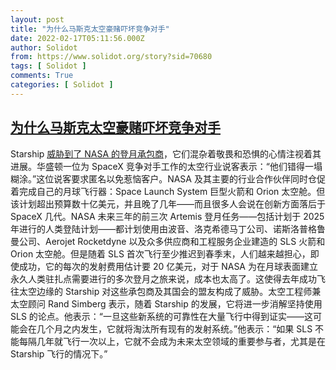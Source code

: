 ```yaml
---
layout: post
title: "为什么马斯克太空豪赌吓坏竞争对手"
date: 2022-02-17T05:11:56.000Z
author: Solidot
from: https://www.solidot.org/story?sid=70680
tags: [ Solidot ]
comments: True
categories: [ Solidot ]
---
```

<!--1645074716000-->
[为什么马斯克太空豪赌吓坏竞争对手](https://www.solidot.org/story?sid=70680)
------

<div>
Starship <a href="https://www.politico.com/news/2022/02/12/elon-musk-space-freaking-out-competitors-00008441">威胁到了 NASA 的登月承包商</a>，它们混杂着敬畏和恐惧的心情注视着其进展。华盛顿一位为 SpaceX 竞争对手工作的太空行业说客表示：“他们错得一塌糊涂。”这位说客要求匿名以免惹恼客户。NASA 及其主要的行业合作伙伴同时仓促着完成自己的月球飞行器：Space Launch System 巨型火箭和 Orion 太空舱。但该计划超出预算数十亿美元，并且晚了几年——而且很多人会说在创新方面落后于 SpaceX 几代。NASA 未来三年的前三次 Artemis 登月任务——包括计划于 2025 年进行的人类登陆计划——都计划使用由波音、洛克希德马丁公司、诺斯洛普格鲁曼公司、Aerojet Rocketdyne 以及众多供应商和工程服务企业建造的 SLS 火箭和 Orion 太空舱。但是随着 SLS 首次飞行至少推迟到春季末，人们越来越担心，即使成功，它的每次的发射费用估计要 20 亿美元，对于 NASA 为在月球表面建立永久人类驻扎点需要进行的多次登月之旅来说，成本也太高了。这使得去年成功飞往太空边缘的 Starship 对这些承包商及其国会的盟友构成了威胁。太空工程师兼太空顾问 Rand Simberg 表示，随着 Starship 的发展，它将进一步消解坚持使用 SLS 的论点。他表示：“一旦这些新系统的可靠性在大量飞行中得到证实——这可能会在几个月之内发生，它就将淘汰所有现有的发射系统。”他表示：“如果 SLS 不能每隔几年就飞行一次以上，它就不会成为未来太空领域的重要参与者，尤其是在 Starship 飞行的情况下。”
</div>
